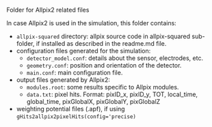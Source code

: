 Folder for Allpix2 related files

In case Allpix2 is used in the simulation, this folder contains:
- `allpix-squared` directory: allpix source code in allpix-squared sub-folder, if installed as described in the readme.md file.
- configuration files generated for the simulation:
  - `detector_model.conf`: details about the sensor, electrodes, etc.
  - `geometry.conf`: position and orientation of the detector.
  - `main.conf`: main configuration file.
- output files generated by Allpix2:
  - `modules.root`: some results specific to Allpix modules.
  - `data.txt`: pixel hits. Format:
    pixID_x, pixID_y, TOT, local_time, global_time, pixGlobalX, pixGlobalY, pixGlobalZ
- weighting potential files (.apf), if using `gHits2allpix2pixelHits(config='precise)`